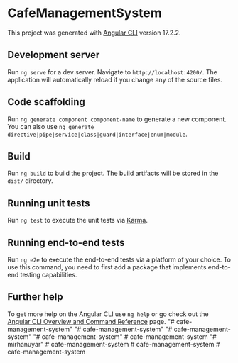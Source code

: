 # CafeManagementSystem

This project was generated with [Angular CLI](https://github.com/angular/angular-cli) version 17.2.2.

## Development server

Run `ng serve` for a dev server. Navigate to `http://localhost:4200/`. The application will automatically reload if you change any of the source files.

## Code scaffolding

Run `ng generate component component-name` to generate a new component. You can also use `ng generate directive|pipe|service|class|guard|interface|enum|module`.

## Build

Run `ng build` to build the project. The build artifacts will be stored in the `dist/` directory.

## Running unit tests

Run `ng test` to execute the unit tests via [Karma](https://karma-runner.github.io).

## Running end-to-end tests

Run `ng e2e` to execute the end-to-end tests via a platform of your choice. To use this command, you need to first add a package that implements end-to-end testing capabilities.

## Further help

To get more help on the Angular CLI use `ng help` or go check out the [Angular CLI Overview and Command Reference](https://angular.io/cli) page.
"# cafe-management-system" 
"# cafe-management-system" 
"# cafe-management-system" 
"# cafe-management-system" 
#   c a f e - m a n a g e m e n t - s y s t e m  
 "# mirhanuyar" 
#   c a f e - m a n a g e m e n t - s y s t e m  
 # cafe-management-system
#   c a f e - m a n a g e m e n t - s y s t e m  
 